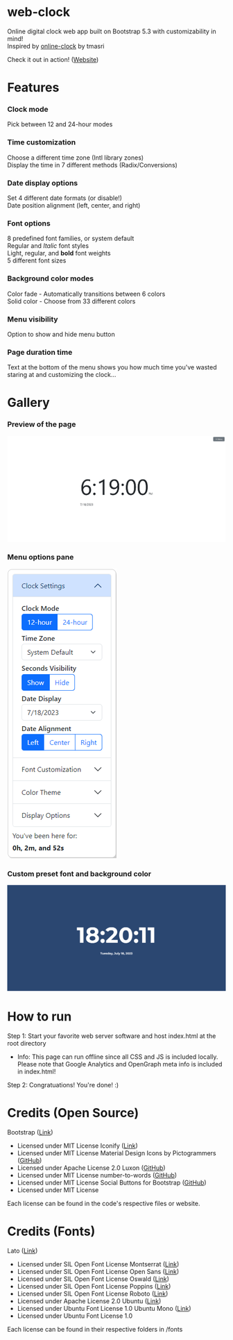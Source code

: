 # web-clock
 Online digital clock web app built on Bootstrap 5.3 with customizability in mind!  
 Inspired by [online-clock](https://github.com/tmasri/online-clock) by tmasri  
 
 Check it out in action! ([Website](https://online-clock.pages.dev))

# Features
### Clock mode
 Pick between 12 and 24-hour modes
### Time customization
 Choose a different time zone (Intl library zones)  
 Display the time in 7 different methods (Radix/Conversions)
### Date display options
 Set 4 different date formats (or disable!)  
 Date position alignment (left, center, and right)
### Font options
 8 predefined font families, or system default  
 Regular and _Italic_ font styles  
 Light, regular, and **bold** font weights  
 5 different font sizes
### Background color modes
 Color fade - Automatically transitions between 6 colors  
 Solid color - Choose from 33 different colors
### Menu visibility
 Option to show and hide menu button
### Page duration time
 Text at the bottom of the menu shows you how much time you've wasted staring at and customizing the clock...
 
# Gallery
### Preview of the page  
 ![A screenshot of the main web clock page. The time 6:19 PM and date of 7/18/2023 is shown against a white background.](/assets/images/main.png)  
### Menu options pane
 ![A screenshot of the menu options panel when open. The "Clock Settings" section is expanded.](/assets/images/menu.png)  
### Custom preset font and background color
 ![A screenshot of the main web clock page with the Montserrat Bold font and weight, a different date format, and centered date alignment chosen.](/assets/images/customizable.png)
 

# How to run
 Step 1: Start your favorite web server software and host index.html at the root directory  
 - Info: This page can run offline since all CSS and JS is included locally. Please note that Google Analytics and OpenGraph meta info is included in index.html!

 Step 2: Congratuations! You're done! :)
 
# Credits (Open Source)
 
 Bootstrap ([Link](https://getbootstrap.com/))
 - Licensed under MIT License
 Iconify ([Link](https://iconify.design))
 - Licensed under MIT License
 Material Design Icons by Pictogrammers ([GitHub](https://github.com/Templarian/MaterialDesign))
 - Licensed under Apache License 2.0
 Luxon ([GitHub](https://github.com/moment/luxon))
 - Licensed under MIT License
 number-to-words ([GitHub](https://github.com/marlun78/number-to-words))
 - Licensed under MIT License
 Social Buttons for Bootstrap ([GitHub](https://github.com/lipis/bootstrap-social))
 - Licensed under MIT License
 
 Each license can be found in the code's respective files or website.
 
# Credits (Fonts)
 
 Lato ([Link](https://fonts.google.com/specimen/Lato))
 - Licensed under SIL Open Font License
 Montserrat ([Link](https://fonts.google.com/specimen/Montserrat))
 - Licensed under SIL Open Font License
 Open Sans ([Link](https://fonts.google.com/specimen/Open+Sans))
 - Licensed under SIL Open Font License
 Oswald ([Link](https://fonts.google.com/specimen/Oswald))
 - Licensed under SIL Open Font License
 Poppins ([Link](https://fonts.google.com/specimen/Poppins))
 - Licensed under SIL Open Font License
 Roboto ([Link](https://fonts.google.com/specimen/Roboto))
 - Licensed under Apache License 2.0
 Ubuntu ([Link](https://fonts.google.com/specimen/Ubuntu))
 - Licensed under Ubuntu Font License 1.0
 Ubuntu Mono ([Link](https://fonts.google.com/specimen/Ubuntu+Mono))
 - Licensed under Ubuntu Font License 1.0
 
 Each license can be found in their respective folders in /fonts
